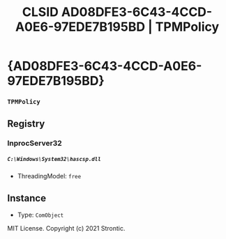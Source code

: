 ﻿---
title: "CLSID AD08DFE3-6C43-4CCD-A0E6-97EDE7B195BD | TPMPolicy"
excerpt: What is COM-Object CLSID AD08DFE3-6C43-4CCD-A0E6-97EDE7B195BD?
---

# {AD08DFE3-6C43-4CCD-A0E6-97EDE7B195BD}

### `TPMPolicy`

## Registry


### InprocServer32

##### `C:\Windows\System32\hascsp.dll`
* ThreadingModel: `free`

## Instance

* Type: `ComObject`

MIT License. Copyright (c) 2021 Strontic.


